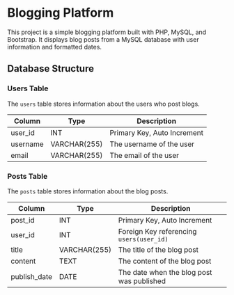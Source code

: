# Blogging Platform

This project is a simple blogging platform built with PHP, MySQL, and Bootstrap. It displays blog posts from a MySQL database with user information and formatted dates.

## Database Structure

### Users Table

The `users` table stores information about the users who post blogs.

| Column    | Type         | Description         |
|-----------|--------------|---------------------|
| user_id   | INT          | Primary Key, Auto Increment |
| username  | VARCHAR(255) | The username of the user |
| email     | VARCHAR(255) | The email of the user |

### Posts Table

The `posts` table stores information about the blog posts.

| Column        | Type         | Description         |
|---------------|--------------|---------------------|
| post_id       | INT          | Primary Key, Auto Increment |
| user_id       | INT          | Foreign Key referencing `users(user_id)` |
| title         | VARCHAR(255) | The title of the blog post |
| content       | TEXT         | The content of the blog post |
| publish_date  | DATE         | The date when the blog post was published |


